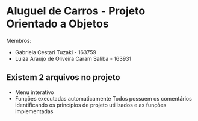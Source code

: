 # Aluguel de Carros - Projeto Orientado a Objetos
Membros:
* Gabriela Cestari Tuzaki - 163759
* Luiza Araujo de Oliveira Caram Saliba - 163931

## Existem 2 arquivos no projeto
*  Menu interativo 
* Funções executadas automaticamente
Todos possuem os comentários identificando os princípios de projeto utilizados e as funções implementadas
